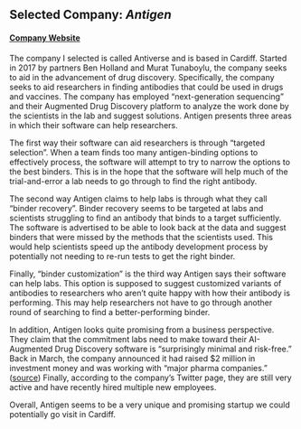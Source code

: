 ## Selected Company: _Antigen_
#### [Company Website](https://www.antiverse.io)

  The company I selected is called Antiverse and is based in Cardiff. Started in 2017 by partners Ben Holland and Murat Tunaboylu, the company seeks to aid in the advancement of drug discovery. Specifically, the company seeks to aid researchers in finding antibodies that could be used in drugs and vaccines. The company has employed “next-generation sequencing” and their Augmented Drug Discovery platform to analyze the work done by the scientists in the lab and suggest solutions. Antigen presents three areas in which their software can help researchers. 
	
  The first way their software can aid researchers is through “targeted selection”. When a team finds too many antigen-binding options to effectively process, the software will attempt to try to narrow the options to the best binders. This is in the hope that the software will help much of the trial-and-error a lab needs to go through to find the right antibody.
	
  The second way Antigen claims to help labs is through what they call “binder recovery”. Binder recovery seems to be targeted at labs and scientists struggling to find an antibody that binds to a target sufficiently. The software is advertised to be able to look back at the data and suggest binders that were missed by the methods that the scientists used. This would help scientists speed up the antibody development process by potentially not needing to re-run tests to get the right binder. 
	
  Finally, “binder customization” is the third way Antigen says their software can help labs. This option is supposed to suggest customized variants of antibodies to researchers who aren’t quite happy with how their antibody is performing. This may help researchers not have to go through another round of searching to find a better-performing binder. 
	
  In addition, Antigen looks quite promising from a business perspective. They claim that the commitment labs need to make toward their AI-Augmented Drug Discovery software is “surprisingly minimal and risk-free.” Back in March, the company announced it had raised $2 million in investment money and was working with “major pharma companies.” ([source](https://pharmaphorum.com/news/welsh-startup-antiverse-raises-2m-for-antibody-discovery-toolkit/)) Finally, according to the company’s Twitter page, they are still very active and have recently hired multiple new employees. 
	
  Overall, Antigen seems to be a very unique and promising startup we could potentially go visit in Cardiff. 
